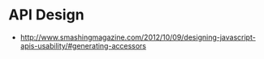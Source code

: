 # API Design

* http://www.smashingmagazine.com/2012/10/09/designing-javascript-apis-usability/#generating-accessors
